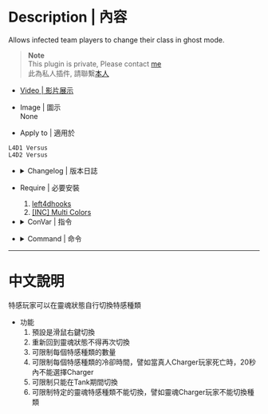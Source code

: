 # Description | 內容
Allows infected team players to change their class in ghost mode.

> __Note__ <br/>
This plugin is private, Please contact [me](https://github.com/fbef0102/Game-Private_Plugin#私人插件列表-private-plugins-list)<br/>
此為私人插件, 請聯繫[本人](https://github.com/fbef0102/Game-Private_Plugin#私人插件列表-private-plugins-list)

* [Video | 影片展示](https://youtu.be/gIbID8wfX8k)

* Image | 圖示
<br/>None

* Apply to | 適用於
```
L4D1 Versus
L4D2 Versus
```

* <details><summary>Changelog | 版本日誌</summary>

	```php
	//[X]BetaAlpha @ 2010-2011
	//HarryPotter @ 2022
	```
	* v1.1
		* Remake Code
		* Remove Gamedata
		* Remove Unnecessary cvars
		* Add more cvars
		* Optimize Code

	* v0.9.6
		* [By [X]BetaAlpha](https://forums.alliedmods.net/showthread.php?t=121461)
</details>

* Require | 必要安裝
	1. [left4dhooks](https://forums.alliedmods.net/showthread.php?t=321696)
	2. [[INC] Multi Colors](https://github.com/fbef0102/L4D1_2-Plugins/releases/tag/Multi-Colors)

* <details><summary>ConVar | 指令</summary>

	* cfg/sourcemod/l4d_zcs.cfg
	```php
	// Players with these flags have access to change class. (Empty = Everyone, -1: Nobody)
	zcs_access_level ""

	// If 1, Allow player to select class even when ghost infected player is too far from survivors (is going to despawn).
	zcs_allow_cull_switch "0"

	// If 1, Allow player to select class after returning to ghost from spawn.
	zcs_allow_despawn_switch "0"

	// If 1, Allow infected class switch at finale stages.
	zcs_allow_finale_switch "1"

	// If 1, Allow player to select previous infected class.
	zcs_allow_last_class "0"

	// Allow player to select class only during Tank (0=Anytime)
	zcs_allow_spawn_tank_only "0"

	// Allow Boomer Ghost player to select class. (0=Not Allow)
	zcs_boomer_ghost_allow "1"

	// How many Boomers allowed. (-1=Use Server, 0=None Allowed, 1-10=Limit)
	zcs_boomer_limit "-1"

	// Allow Charger Ghost player to select class. (0=Not Allow)
	zcs_charger_ghost_allow "1"

	// How many Chargers allowed. (-1=Use Server, 0=None Allowed, 1-10=Limit)
	zcs_charger_limit "-1"

	// Time before boomer class is allowed after boomer death in (s). (-1=Use Director, 0=No delay, 1-60=Delay)
	zcs_cooldown_boomer "-1"

	// Time before charger class is allowed after charger death in (s). (-1=Use Director, 0=No delay, 1-60=Delay)
	zcs_cooldown_charger "-1"

	// Time before hunter class is allowed after hunter death in (s). (-1=Use Director, 0=No delay, 1-60=Delay)
	zcs_cooldown_hunter "-1"

	// Time before jockey class is allowed after jockey death in (s). (-1=Use Director, 0=No delay, 1-60=Delay)
	zcs_cooldown_jockey "-1"

	// Time before smoker class is allowed after smoker death in (s). (-1=Use Director, 0=No delay, 1-60=Delay)
	zcs_cooldown_smoker "-1"

	// Time before spitter class is allowed after spitter death in (s). (-1=Use Director, 0=No delay, 1-60=Delay)
	zcs_cooldown_spitter "-1"

	// If 1, Include fake infected bots in limits.
	zcs_count_fake_bots "1"

	// If 1, Enable Zombie Character Select debug log.
	zcs_debug "0"

	// Determine ghost zombie class when infected player spawn as ghost state (Not despawn). (0=Spawn ghost normally via the director)
	zcs_determine_class_when_ghost "0"

	// Enable/Disable Zombie Character Select plugin.
	zcs_enable "1"

	// (L4D2 only) Enable/Disable Valve Infected Bots.
	zcs_enable_value_bots "1"

	// Allow Hunter Ghost player to select class. (0=Not Allow)
	zcs_hunter_ghost_allow "1"

	// How many Hunters allowed. (-1=Use Server, 0=None Allowed, 1-10=Limit)
	zcs_hunter_limit "-1"

	// Allow Jockey Ghost player to select class. (0=Not Allow)
	zcs_jockey_ghost_allow "1"

	// How many Jockeys allowed. (-1=Use Server, 0=None Allowed, 1-10=Limit)
	zcs_jockey_limit "-1"

	// If 1, Broadcast class & limit status messages to players.
	zcs_notify_class "1"

	// If 1, Broadcast infected class selection key binding to players.
	zcs_notify_key "1"

	// If 1, Notify infected class selection key binding every time when ghost. (0=Notify first time ghost)
	zcs_notify_key_repeat "0"

	// Time interval between Infected class switch delay in (s).
	zcs_select_delay "0.5"

	// Key binding for infected class selection. (1=MELEE, 2=RELOAD, 3=ZOOM)
	zcs_select_key "1"

	// If 1, Display infected class limits panel.
	zcs_show_hud_panel "1"

	// Allow Smoker Ghost player to select class. (0=Not Allow)
	zcs_smoker_ghost_allow "1"

	// How many Smokers allowed. (-1=Use Server, 0=None Allowed, 1-10=Limit)
	zcs_smoker_limit "-1"

	// Allow Spitter Ghost player to select class. (0=Not Allow)
	zcs_spitter_ghost_allow "1"

	// How many Spitters allowed. (-1=Use Server, 0=None Allowed, 1-10=Limit)
	zcs_spitter_limit "-1"
	```
</details>

* <details><summary>Command | 命令</summary>
	None
</details>

- - - -
# 中文說明
特感玩家可以在靈魂狀態自行切換特感種類

* 功能
	1. 預設是滑鼠右鍵切換
	2. 重新回到靈魂狀態不得再次切換
	3. 可限制每個特感種類的數量
	4. 可限制每個特感種類的冷卻時間，譬如當真人Charger玩家死亡時，20秒內不能選擇Charger
	5. 可限制只能在Tank期間切換
	6. 可限制特定的靈魂特感種類不能切換，譬如靈魂Charger玩家不能切換種類
